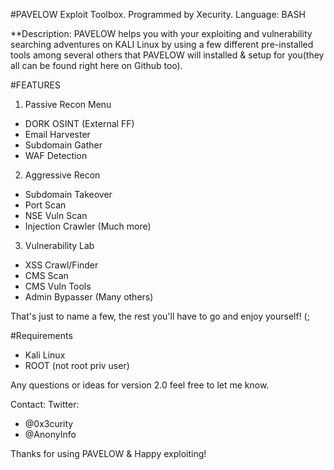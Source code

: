 #PAVELOW Exploit Toolbox.
Programmed by Xecurity.
Language: BASH

**Description:
PAVELOW helps you with your exploiting and vulnerability searching adventures on KALI Linux by using a few different pre-installed tools among several others that PAVELOW will installed & setup for you(they all can be found right here on Github too). 

#FEATURES
1) Passive Recon Menu
- DORK OSINT (External FF)
- Email Harvester
- Subdomain Gather
- WAF Detection

2) Aggressive Recon
- Subdomain Takeover
- Port Scan
- NSE Vuln Scan
- Injection Crawler 
(Much more)

3) Vulnerability Lab
- XSS Crawl/Finder
- CMS Scan
- CMS Vuln Tools
- Admin Bypasser
(Many others)

That's just to name a few, the rest you'll have to go and enjoy yourself! (;

#Requirements
- Kali Linux
- ROOT (not root priv user)

Any questions or ideas for version 2.0 feel free to let me know.

Contact:
Twitter: 
- @0x3curity
- @AnonyInfo

Thanks for using PAVELOW & Happy exploiting!
